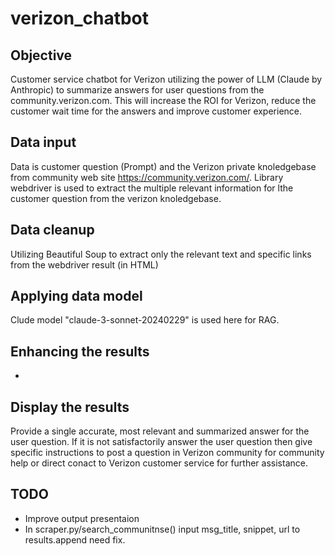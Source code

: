 # verizon_chatbot

## Objective

Customer service chatbot for Verizon utilizing the power of LLM (Claude by Anthropic) to summarize answers for user questions from the community.verizon.com. This will increase the ROI for Verizon, reduce the customer wait time for the answers and improve customer experience.

## Data input

Data is customer question (Prompt) and the Verizon private knoledgebase from community web site https://community.verizon.com/. Library webdriver is used to extract the multiple relevant information for lthe customer question from the verizon knoledgebase.

## Data cleanup

Utilizing Beautiful Soup to extract only the relevant text and specific links from the webdriver result (in HTML)

## Applying data model

Clude model "claude-3-sonnet-20240229" is used here for RAG.

## Enhancing the results

-

## Display the results

Provide a single accurate, most relevant and summarized answer for the user question. If it is not satisfactorily answer the user question then give specific instructions to post a question in Verizon community for community help or direct conact to Verizon customer service for further assistance.

## TODO

- Improve output presentaion
- In scraper.py/search_communitnse() input msg_title, snippet, url to results.append need fix.
